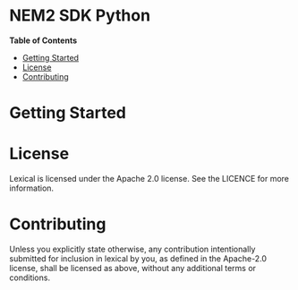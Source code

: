 NEM2 SDK Python
===============

**Table of Contents**

- [Getting Started](#getting-started)
- [License](License)
- [Contributing](contributing)

# Getting Started



# License

Lexical is licensed under the Apache 2.0 license. See the LICENCE for more information. 

# Contributing

Unless you explicitly state otherwise, any contribution intentionally submitted for inclusion in lexical by you, as defined in the Apache-2.0 license, shall be licensed as above, without any additional terms or conditions.
